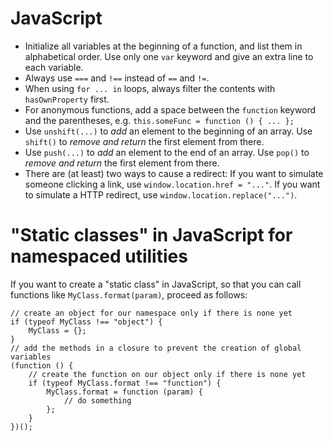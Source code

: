 # JavaScript

 * Initialize all variables at the beginning of a function, and list them in alphabetical order. Use only one `var` keyword and give an extra line to each variable.
 * Always use `===` and `!==` instead of `==` and `!=`.
 * When using `for ... in` loops, always filter the contents with `hasOwnProperty` first.
 * For anonymous functions, add a space between the `function` keyword and the parentheses, e.g. `this.someFunc = function () { ... };`
 * Use `unshift(...)` to *add* an element to the beginning of an array. Use `shift()` to *remove and return* the first element from there.
 * Use `push(...)` to *add* an element to the end of an array. Use `pop()` to *remove and return* the first element from there.
 * There are (at least) two ways to cause a redirect: If you want to simulate someone clicking a link, use `window.location.href = "..."`. If you want to simulate a HTTP redirect, use `window.location.replace("...")`.

# "Static classes" in JavaScript for namespaced utilities

If you want to create a "static class" in JavaScript, so that you can call functions like `MyClass.format(param)`, proceed as follows:

```
// create an object for our namespace only if there is none yet
if (typeof MyClass !== "object") {
	MyClass = {};
}
// add the methods in a closure to prevent the creation of global variables
(function () {
	// create the function on our object only if there is none yet
	if (typeof MyClass.format !== "function") {
		MyClass.format = function (param) {
			// do something
		};
	}
})();
```
